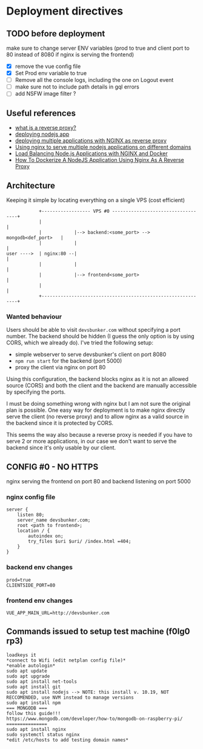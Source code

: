 # Deployment directives

## TODO before deployment

make sure to change server ENV variables (prod to true and client port to 80 instead of 8080 if nginx is serving the frontend)

-   [x] remove the vue config file
-   [x] Set Prod env variable to true
-   [ ] Remove all the console logs, including the one on Logout event
-   [ ] make sure not to include path details in gql errors
-   [ ] add NSFW image filter ?

## Useful references

-   [what is a reverse proxy?](https://github.com/donnemartin/system-design-primer#reverse-proxy-web-server)
-   [deploying nodejs app](https://www.section.io/engineering-education/deploying-nodejs-web-app/)
-   [deploying multiple applications with NGINX as reverse proxy](https://www.section.io/engineering-education/nginx-reverse-proxy/)
-   [Using nginx to serve multiple nodejs applications on different domains](https://www.manuelkruisz.com/blog/posts/nginx-multiple-domains-one-server)
-   [Load Balancing Node.js Applications with NGINX and Docker](https://auth0.com/blog/load-balancing-nodejs-applications-with-nginx-and-docker/)
-   [How To Dockerize A NodeJS Application Using Nginx As A Reverse Proxy](https://blog.learningdollars.com/2021/06/10/how-to-dockerize-a-nodejs-application-using-nginx-as-a-reverse-proxy/)

## Architecture

Keeping it simple by locating everything on a single VPS (cost efficient)

```
            +------------------ VPS #0 -----------------------------------+
            |                                                             |
            |            |--> backend:<some_port> --> mongodb<def_port>   |
            |            |                                                |
user ---->  | nginx:80 --|                                                |
            |            |                                                |
            |            |--> frontend<some_port>                         |
            |                                                             |
            +-------------------------------------------------------------+
```

### Wanted behaviour

Users should be able to visit `devsbunker.com` without specifying a port number. The backend should be hidden (I guess the only option is by using CORS, which we already do). I've tried the following setup:

- simple webserver to serve devsbunker's client on port 8080
- `npm run start` for the backend (port 5000)
- proxy the client via nginx on port 80

Using this configuration, the backend blocks nginx as it is not an allowed source (CORS) and both the client and the backend are manually accessible by specifying the ports.

I must be doing something wrong with nginx but I am not sure the original plan is possible. One easy way for deployment is to make nginx directly serve the client (no reverse proxy) and to allow nginx as a valid source in the backend since it is protected by CORS.

This seems the way also because a reverse proxy is needed if you have to serve 2 or more applications, in our case we don't want to serve the backend since it's only usable by our client.

## CONFIG #0 - NO HTTPS

nginx serving the frontend on port 80 and backend listening on port 5000

### nginx config file

```
server {
    listen 80;
    server_name devsbunker.com;
    root <path to frontend>;
    location / {
        autoindex on;
        try_files $uri $uri/ /index.html =404;
    }
}
```

### backend env changes
```
prod=true
CLIENTSIDE_PORT=80
```

### frontend env changes

```
VUE_APP_MAIN_URL=http://devsbunker.com
```

## Commands issued to setup test machine (f0lg0 rp3)

```
loadkeys it
*connect to Wifi (edit netplan config file)*
*enable autologin*
sudo apt update
sudo apt upgrade
sudo apt install net-tools
sudo apt install git
sudo apt install nodejs --> NOTE: this install v. 10.19, NOT RECCOMENDED, use NVM instead to manage versions
sudo apt install npm
=== MONGODB === 
follow this guide!!!
https://www.mongodb.com/developer/how-to/mongodb-on-raspberry-pi/
===============
sudo apt install nginx
sudo systemctl status nginx
*edit /etc/hosts to add testing domain names*
```
